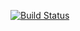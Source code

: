 [![Build Status](https://travis-ci.org/MWildFire/lab08.svg?branch=master)](https://travis-ci.org/MWildFire/lab08)

